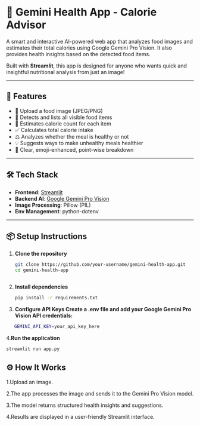 # 🥗 Gemini Health App - Calorie Advisor

A smart and interactive AI-powered web app that analyzes food images and estimates their total calories using Google Gemini Pro Vision. It also provides health insights based on the detected food items.

Built with **Streamlit**, this app is designed for anyone who wants quick and insightful nutritional analysis from just an image!

---

## 🚀 Features

- 📸 Upload a food image (JPEG/PNG)
- 🍔 Detects and lists all visible food items
- 🔢 Estimates calorie count for each item
- ✅ Calculates total calorie intake
- ⚖️ Analyzes whether the meal is healthy or not
- 💡 Suggests ways to make unhealthy meals healthier
- 🧠 Clear, emoji-enhanced, point-wise breakdown

---

## 🛠️ Tech Stack

- **Frontend**: [Streamlit](https://streamlit.io/)
- **Backend AI**: [Google Gemini Pro Vision](https://ai.google.dev/)
- **Image Processing**: Pillow (PIL)
- **Env Management**: python-dotenv

---

## 📦 Setup Instructions

1. **Clone the repository**
   ```bash
   git clone https://github.com/your-username/gemini-health-app.git
   cd gemini-health-app



2. **Install dependencies**
   ```bash
   pip install -r requirements.txt

3. **Configure API Keys
     Create a .env file and add your Google Gemini Pro Vision API credentials:**
```bash
   GEMINI_API_KEY=your_api_key_here
```

4.**Run the application**
```bash
streamlit run app.py
```

## ⚙️ How It Works

1.Upload an image.

2.The app processes the image and sends it to the Gemini Pro Vision model.

3.The model returns structured health insights and suggestions.

4.Results are displayed in a user-friendly Streamlit interface.
 


